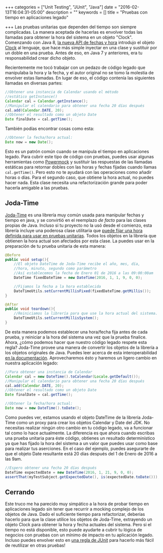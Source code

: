 +++
categories = ["Unit Testing", "JUnit", "Java"]
date = "2016-02-13T16:04:31-05:00"
description = ""
keywords = []
title = "Pruebas con tiempo en aplicaciones legado"

+++
Las pruebas unitarias que dependen del tiempo son siempre complicadas. La manera aceptada de hacerlas es envolver todas las llamadas para obtener la hora del sistema en un objeto "Clock". Comenzando con Java 8, [la nueva API de fechas y hora](https://jcp.org/en/jsr/detail?id=310) introdujo el objeto [Clock](https://docs.oracle.com/javase/8/docs/api/java/time/Clock.html) al lenguaje, que hace más simple inyectar en una clase y sustituir por un doble en una prueba. Antes de eso, en Java 7 y anteriores, era tu responsabilidad crear dicho objeto.

Recientemente me tocó trabajar con un pedazo de código legado que manipulaba la hora y la fecha, y el autor original no se tomo la molestia de envolver estas llamadas. En lugar de eso, el código contenía las siguientes llamadas en diversas partes:

``` java
//Obtener una instancia de Calendar usando el método 
//estático getInstance()
Calendar cal = Calendar.getInstance();
//Manipular el calendario para obtener una fecha 20 días después
cal.add(Calendar.DATE, 20);
//Obtener el resultado como un objeto Date
Date finalDate = cal.getTime();
``` 

También podías encontrar cosas como esta:
``` java
//Obtener la fecha/hora actual:
Date now = new Date();
```

Esto es un patrón común cuando se manipula el tiempo en aplicaciones legado. Para cubrir este tipo de código con pruebas, puedes usar algunas herramientas como [Powermock](https://github.com/jayway/powermock) y sustituir las respuestas de las llamadas estáticas para retornar dobles con las horas y fechas fijadas cuando llamas `cal.getTime()`. Pero esto no te ayudará con las operaciones como añadir horas o días. Para el segundo caso, que obtiene la hora actual, no puedes hacer nada. Esta clase necesita una refactorización grande para poder hacerla amigable a las pruebas.

## Joda-Time

[Joda-Time](http://www.joda.org/joda-time/index.html) es una librería muy común usada para manipular fechas y tiempo en java, y se convirtió en el reemplazo *de facto* para las clases propias de Java. Incluso si tu proyecto no la usó desde el comienzo, esta librería incluye una poderosa clase utilitaria que [puede fijar una hora definida para usar en pruebas unitarias](http://www.joda.org/joda-time/userguide.html#Change_the_Current_Time). Todos los objetos en la librería que obtienen la hora actual son afectados por esta clase. La puedes usar en la preparación de tu prueba unitaria de esta manera:

``` java
@Before
public void setup(){
    //El objeto DateTime de Joda-Time recibe el año, mes, día, 
    //hora, minuto, segundo como parámetro
    //Así establecemos la fecha de Enero 01 de 2016 a las 09:00:00am
    DateTime fixedDateTime = new DateTime(2016, 1, 1, 9, 0, 0);

    //Fijamos la fecha a la hora establecida
    DateTimeUtils.setCurrentMillisFixed(fixedDateTime.getMillis());
}

@After
public void teardown(){
    //Reiniciamos la librería para que use la hora actual del sistema.
    DateTimeUtils.setCurrentMillisSystem();
}
```

De esta manera podemos establecer una hora/fecha fija antes de cada prueba, y reiniciar a la hora del sistema una vez que la prueba finalice. Ahora, ¿cómo podemos hacer que nuestro código legado respete esta regla? Joda-Time provee una manera de convertir los objetos de la librería a los objetos originales de Java. Puedes leer acerca de esta interoperabilidad [en la documentación](http://www.joda.org/joda-time/userguide.html#JDK_Interoperability). Aprovecharemos ésto y haremos un ligero cambio en nuestra aplicación legado:

``` java
//Para obtener una instancia de Calendar
Calendar cal = new DateTime().toCalendar(Locale.getDefault());
//Manipular el calendario para obtener una fecha 20 días después
cal.add(Calendar.DATE, 20);
//Obtener el resultado como un objeto Date
Date finalDate = cal.getTime();
```

``` java
//Obtener la fecha/hora actual:
Date now = new DateTime().toDate();
```

Como puedes ver, estamos usando el objeto DateTime de la librería Joda-Time como un proxy para crear los objetos Calendar y Date del JDK. No necesitas realizar ningún otro cambio en tu código legado, va a funcionar tal como lo hace actualmente. La diferencia es que ahora cuando escribas una prueba unitaria para éste código, obtienes un resultado determinístico ya que has fijado la hora del sistema a un valor que puedes usar como base para realizar tus aserciones. En el caso del ejemplo, puedes asegurarte de que el objeto Date resultante está 20 días después del 1 de Enero de 2016 a las 9am.

``` java
//Espero obtener una fecha 20 días después
DateTime expectedDate = new DateTime(2016, 1, 21, 9, 0, 0); 
assertThat(myTestSubject.getExpectedDate(), is(expectedDate.toDate()));
```

## Cerrando

Este truco me ha parecido muy simpático a la hora de probar tiempo en aplicaciones legado sin tener que recurrir a mocking complejo de los objetos de Java. Dado el suficiente tiempo para refactorizar, deberías hacerlo para que la clase utilice los objetos de Joda-Time, extrayendo un objeto Clock para obtener la hora y fecha actuales del sistema. Pero si el tiempo no está disponible, esto puede ayudarte a cubrir tu lógica de negocios con pruebas con un mínimo de impacto en tu aplicación legado. Incluso puedes envolver esto en [una regla de JUnit](https://github.com/junit-team/junit/wiki/Rules) para hacerlo más fácil de reutilizar en otras pruebas!


